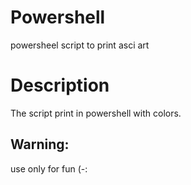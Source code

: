 # Powershell
powersheel script to print asci art

# Description
The script print in powershell with colors.

## Warning:
use only for fun (-:

